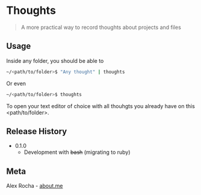 # Thoughts
> A more practical way to record thoughts about projects and files

## Usage

Inside any folder, you should be able to

```bash
~/<path/to/folder>$ "Any thought" | thoughts
```

Or even

```bash
~/<path/to/folder>$ thoughts
```

To open your text editor of choice with all thouhgts you already have on this <path/to/folder>.

## Release History

* 0.1.0
    * Development with ~~bash~~ (migrating to ruby)

## Meta

Alex Rocha - [about.me](http://about.me/alex.rochas)
